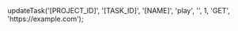 <?php

use Appwrite\Client;
use Appwrite\Services\Projects;

$client = new Client();

$client
    setProject('')
    setKey('')
;

$projects = new Projects($client);

$result = $projects->updateTask('[PROJECT_ID]', '[TASK_ID]', '[NAME]', 'play', '', 1, 'GET', 'https://example.com');